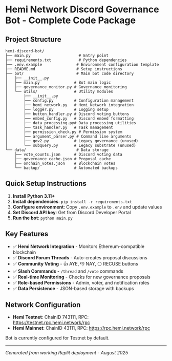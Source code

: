 # Hemi Network Discord Governance Bot - Complete Code Package

## Project Structure
```
hemi-discord-bot/
├── main.py                     # Entry point
├── requirements.txt            # Python dependencies
├── .env.example               # Environment configuration template
├── README.md                  # Setup instructions
├── bot/                       # Main bot code directory
│   ├── __init__.py
│   ├── main.py               # Bot main logic
│   ├── governance_monitor.py # Governance monitoring
│   └── utils/                # Utility modules
│       ├── __init__.py
│       ├── config.py         # Configuration management
│       ├── hemi_network.py   # Hemi Network integration
│       ├── logger.py         # Logging setup
│       ├── button_handler.py # Discord voting buttons
│       ├── embed_config.py   # Discord embed formatting
│       ├── data_processing.py# Data processing utilities
│       ├── task_handler.py   # Task management
│       ├── permission_check.py # Permission system
│       ├── argument_parser.py # Command line arguments
│       ├── gov2.py           # Legacy governance (unused)
│       └── subquery.py       # Legacy substrate (unused)
└── data/                      # Data storage
    ├── vote_counts.json      # Discord voting data
    ├── governance_cache.json # Proposal cache
    ├── onchain_votes.json    # Blockchain votes
    └── backup/               # Automated backups
```

## Quick Setup Instructions

1. **Install Python 3.11+**
2. **Install dependencies**: `pip install -r requirements.txt`
3. **Configure environment**: Copy `.env.example` to `.env` and update values
4. **Set Discord API key**: Get from Discord Developer Portal
5. **Run the bot**: `python main.py`

## Key Features
- ✅ **Hemi Network Integration** - Monitors Ethereum-compatible blockchain
- ✅ **Discord Forum Threads** - Auto-creates proposal discussions
- ✅ **Community Voting** - 👍 AYE, 👎 NAY, ⚪ RECUSE buttons
- ✅ **Slash Commands** - `/thread` and `/vote` commands
- ✅ **Real-time Monitoring** - Checks for new governance proposals
- ✅ **Role-based Permissions** - Admin, voter, and notification roles
- ✅ **Data Persistence** - JSON-based storage with backups

## Network Configuration
- **Hemi Testnet**: ChainID 743111, RPC: https://testnet.rpc.hemi.network/rpc
- **Hemi Mainnet**: ChainID 43111, RPC: https://rpc.hemi.network/rpc

Bot is currently configured for Testnet by default.

---
*Generated from working Replit deployment - August 2025*